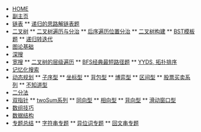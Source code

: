 <!-- docs/_sidebar.md -->

* [HOME](./)
* [副主页](./coding/index)
* [链表](./coding/linkedlist/index)
** [递归的思路解链表题](./coding/linkedlist/kgroupreverse)
* [二叉树](./coding/tree/index)
** [二叉树遍历与分治](./coding/tree/traversal)
** [后序遍历位置分治](./coding/tree/postorder)
** [二叉树构建](./coding/tree/reconstruct)
** [BST模板题](./coding/tree/bst)
** [递归转迭代](./coding/tree/iterative)
* [图论基础](./)
* [深搜](./coding/dfs/index)
* [宽搜](./coding/bfs/index)
** [二叉树的层级遍历](./coding/bfs/levels)
** [BFS经典最短路径题](./coding/bfs/shortest)
** [YYDS, 拓扑排序](./coding/bfs/topsort)
* [记忆化搜索](./coding/memo/index)
* [动态规划](./coding/dp/index)
** [子序型](./coding/dp/subsequence)
** [坐标型](./coding/dp/indices)
** [背包型](./coding/dp/knapsack)
** [博弈型](./coding/dp/gametheory)
** [区间型](./coding/dp/interval)
** [股票买卖系列](./coding/dp/stock)
** [不知道型](./coding/dp/unknown)
* [二分法](./coding/binsearch/index)
* [双指针](./coding/twopointer/index)
** [twoSum系列](./coding/twopointer/twosum)
** [同向型](./coding/twopointer/forward)
** [相向型](./coding/twopointer/inward)
** [背向型](./coding/twopointer/outward)
** [滑动窗口型](./coding/twopointer/sliding)
* [数组技巧](./)
* [数据结构](./)
* [专题总结](./)
** [字符串专题](./)
** [异位词专题](./)
** [回文串专题](./)

